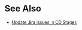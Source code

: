 # See Also

* [Update Jira Issues in CD Stages](../ticketing-systems-category/update-jira-issues-in-cd-stages.md)

